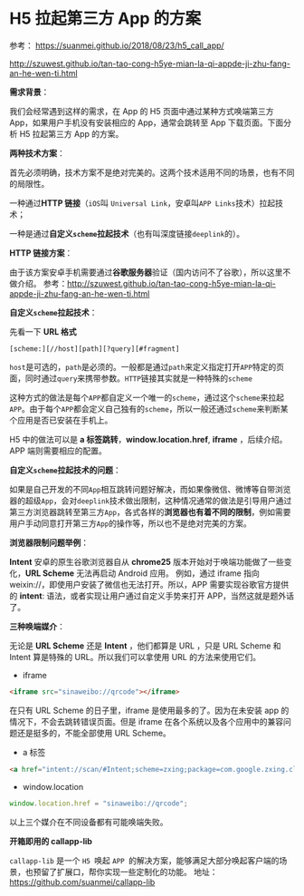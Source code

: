 # H5 拉起第三方 App 的方案

参考：
https://suanmei.github.io/2018/08/23/h5_call_app/

http://szuwest.github.io/tan-tao-cong-h5ye-mian-la-qi-appde-ji-zhu-fang-an-he-wen-ti.html


**需求背景**：

我们会经常遇到这样的需求，在 App 的 H5 页面中通过某种方式唤端第三方 App，如果用户手机没有安装相应的 App，通常会跳转至 App 下载页面。下面分析 H5 拉起第三方 App 的方案。


**两种技术方案**：

首先必须明确，技术方案不是绝对完美的。这两个技术适用不同的场景，也有不同的局限性。

一种通过**HTTP 链接**（`iOS`叫 `Universal Link`，安卓叫`APP Links`技术）拉起技术；

一种是通过**自定义`scheme`拉起技术**（也有叫深度链接`deeplink`的）。


**HTTP 链接方案**：

由于该方案安卓手机需要通过**谷歌服务器**验证（国内访问不了谷歌），所以这里不做介绍。
参考：http://szuwest.github.io/tan-tao-cong-h5ye-mian-la-qi-appde-ji-zhu-fang-an-he-wen-ti.html


**自定义`scheme`拉起技术**：

先看一下 **URL 格式**

```
[scheme:][//host][path][?query][#fragment]
```

`host`是可选的，`path`是必须的。一般都是通过`path`来定义指定打开`APP`特定的页面，同时通过`query`来携带参数。`HTTP`链接其实就是一种特殊的`scheme`

这种方式的做法是每个`APP`都自定义一个唯一的`scheme`，通过这个`scheme`来拉起`APP`。由于每个`APP`都会定义自己独有的`scheme`，所以一般还通过`scheme`来判断某个应用是否已安装在手机上。

H5 中的做法可以是 **a 标签跳转**，**window.location.href**, **iframe** ，后续介绍。
APP 端则需要相应的配置。


**自定义`scheme`拉起技术的问题**：

如果是自己开发的不同`App`相互跳转问题好解决，而如果像微信、微博等自带浏览器的超级`App`，会对`deeplink`技术做出限制，这种情况通常的做法是引导用户通过第三方浏览器跳转至第三方`App`，各式各样的**浏览器也有着不同的限制**，例如需要用户手动同意打开第三方`App`的操作等，所以也不是绝对完美的方案。


**浏览器限制问题举例**：

**Intent**
安卓的原生谷歌浏览器自从 **chrome25** 版本开始对于唤端功能做了一些变化，**URL Scheme** 无法再启动 Android 应用。 例如，通过 iframe 指向 weixin://，即使用户安装了微信也无法打开。所以，APP 需要实现谷歌官方提供的 **intent**: 语法，或者实现让用户通过自定义手势来打开 APP，当然这就是题外话了。


**三种唤端媒介**：

无论是 **URL Scheme** 还是 **Intent** ，他们都算是 URL ，只是 URL Scheme 和 Intent 算是特殊的 URL。所以我们可以拿使用 URL 的方法来使用它们。

- iframe

```html
<iframe src="sinaweibo://qrcode"></iframe>
```

在只有 URL Scheme 的日子里，iframe 是使用最多的了。因为在未安装 app 的情况下，不会去跳转错误页面。但是 iframe 在各个系统以及各个应用中的兼容问题还是挺多的，不能全部使用 URL Scheme。

- a 标签

```html
<a href="intent://scan/#Intent;scheme=zxing;package=com.google.zxing.client.android;end"">扫一扫</a>
```

- window.location

```js
window.location.href = "sinaweibo://qrcode";
```

以上三个媒介在不同设备都有可能唤端失败。


**开箱即用的 callapp-lib**

`callapp-lib` 是一个 `H5 `唤起 `APP `的解决方案，能够满足大部分唤起客户端的场景，也预留了扩展口，帮你实现一些定制化的功能。
地址：https://github.com/suanmei/callapp-lib

